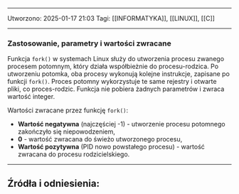 
---
Utworzono: 2025-01-17 21:03
Tagi: [[INFORMATYKA]], [[LINUX]], [[C]]

---

### **Zastosowanie, parametry i wartości zwracane**
Funkcja `fork()` w systemach Linux służy do utworzenia procesu zwanego procesem potomnym, który działa współbieżnie do procesu-rodzica. Po utworzeniu potomka, oba procesy wykonują kolejne instrukcje, zapisane po funkcji `fork()`. Proces potomny wykorzystuje te same rejestry i otwarte pliki, co proces-rodzic. Funkcja nie pobiera żadnych parametrów i zwraca wartość integer.

Wartości zwracane przez funkcję `fork()`:
- **Wartość negatywna** (najczęściej -1) - utworzenie procesu potomnego zakończyło się niepowodzeniem,
- **0** - wartość zwracana do świeżo utworzonego procesu,
- **Wartość pozytywna** (PID nowo powstałego procesu) - wartość zwracana do procesu rodzicielskiego.




---
## Źródła i odniesienia:
